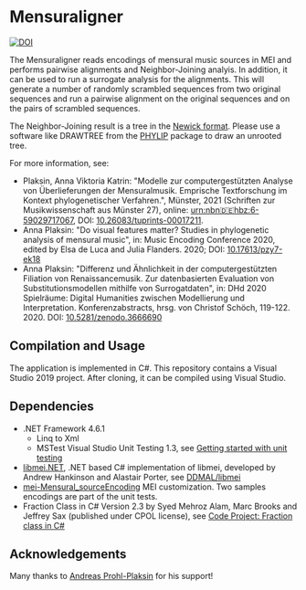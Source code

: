 # Mensuraligner

[![DOI](https://zenodo.org/badge/164682221.svg)](https://zenodo.org/badge/latestdoi/164682221)

The Mensuraligner reads encodings of mensural music sources in MEI and performs pairwise alignments and Neighbor-Joining analyis. 
In addition, it can be used to run a surrogate analysis for the alignments. This will generate a number of randomly scrambled sequences 
from two original sequences and run a pairwise alignment on the original sequences and on the pairs of scrambled sequences.

The Neighbor-Joining result is a tree in the [Newick format](https://evolution.genetics.washington.edu/phylip/newicktree.html). Please 
use a software like DRAWTREE from the [PHYLIP](https://evolution.genetics.washington.edu/phylip.html) package to draw an unrooted tree.

For more information, see: 
* Plaksin, Anna Viktoria Katrin: "Modelle zur computergestützten Analyse von Überlieferungen 
	der Mensuralmusik. Emprische Textforschung im Kontext phylogenetischer Verfahren.", Münster, 2021 
	(Schriften zur Musikwissenschaft aus Münster 27), online: [urn:nbn:de:hbz:6-59029717067](http://nbn-resolving.de/urn:nbn:de:hbz:6-59029717067),  DOI: [10.26083/tuprints-00017211](https://doi.org/10.26083/tuprints-00017211).
* Anna Plaksin: "Do visual features matter? Studies in phylogenetic analysis of mensural music", in: Music Encoding Conference 2020, 
	edited by Elsa de Luca and Julia Flanders. 2020; DOI: [10.17613/pzy7-ek18](http://dx.doi.org/10.17613/pzy7-ek18)
* Anna Plaksin: "Differenz und Ähnlichkeit in der computergestützten Filiation von Renaissancemusik. 
	Zur datenbasierten Evaluation von Substitutionsmodellen mithilfe von Surrogatdaten", in: DHd 2020 Spielräume: Digital Humanities zwischen Modellierung und Interpretation. 
	Konferenzabstracts, hrsg. von Christof Schöch, 119-122. 2020. DOI: [10.5281/zenodo.3666690](http://doi.org/10.5281/zenodo.3666690)

## Compilation and Usage

The application is implemented in C#. This repository contains a Visual Studio 2019 project. 
After cloning, it can be compiled using Visual Studio.

## Dependencies

* .NET Framework 4.6.1
	* Linq to Xml
	* MSTest Visual Studio Unit Testing 1.3, see [Getting started with unit testing](https://docs.microsoft.com/en-us/visualstudio/test/getting-started-with-unit-testing?view=vs-2019)
* [libmei.NET](https://github.com/annplaksin/libmei), .NET based C# implementation of libmei, developed by Andrew Hankinson and Alastair Porter, see [DDMAL/libmei](https://github.com/DDMAL/libmei)
* [mei-Mensural_sourceEncoding](https://github.com/annplaksin/mensural_sourceEncoding) MEI customization. Two samples encodings are part of the unit tests.
* Fraction Class in C# Version 2.3 by Syed Mehroz Alam, Marc Brooks and Jeffrey Sax (published under CPOL license), see [Code Project: Fraction class in C#](https://www.codeproject.com/Articles/9078/Fraction-class-in-C)

## Acknowledgements

Many thanks to [Andreas Prohl-Plaksin](https://github.com/Prohl) for his support!
